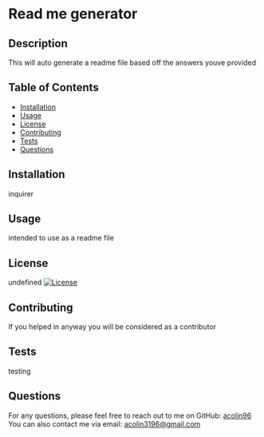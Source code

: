 
# Read me generator

## Description
This will auto generate a readme file based off the answers youve provided

## Table of Contents
- [Installation](#installation)
- [Usage](#usage)
- [License](#license)
- [Contributing](#contributing)
- [Tests](#tests)
- [Questions](#questions)

## Installation
inquirer

## Usage
intended to use as a readme file

## License
undefined
[![License](https://img.shields.io/badge/License-undefined-green.svg)](https://opensource.org/licenses/undefined)


## Contributing
If you helped in anyway you will be considered as a contributor

## Tests
testing

## Questions
For any questions, please feel free to reach out to me on GitHub: [acolin96](https://github.com/acolin96)
You can also contact me via email: acolin3196@gmail.com
